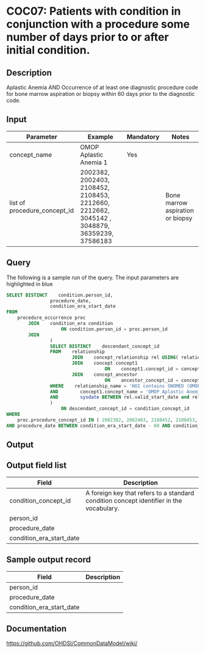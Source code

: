 <!---
Group:condition occurrence combinations
Name:COC07 Patients with condition in conjunction with a procedure some number of days prior to or after initial condition.
Author:Patrick Ryan
CDM Version: 5.0
-->

# COC07: Patients with condition in conjunction with a procedure some number of days prior to or after initial condition.

## Description
Aplastic Anemia AND Occurrence of at least one diagnostic procedure code for bone marrow aspiration or biopsy within 60 days prior to the diagnostic code.
## Input

|  Parameter |  Example |  Mandatory |  Notes |
| --- | --- | --- | --- |
| concept_name | OMOP Aplastic Anemia 1 | Yes |   |
| list of procedure_concept_id | 2002382, 2002403, 2108452, 2108453, 2212660, 2212662, 3045142 , 3048879, 36359239, 37586183 |   | Bone marrow aspiration or biopsy |

## Query
The following is a sample run of the query. The input parameters are highlighted in  blue  


```sql
SELECT DISTINCT    condition.person_id,
                procedure_date,
                condition_era_start_date
FROM
    procedure_occurrence proc
        JOIN    condition_era condition
                    ON condition.person_id = proc.person_id
        JOIN    
                (
                SELECT DISTINCT    descendant_concept_id
                FROM    relationship
                        JOIN    concept_relationship rel USING( relationship_id )
                        JOIN    concept concept1
                                    ON    concept1.concept_id = concept_id_1
                        JOIN    concept_ancestor
                                    ON    ancestor_concept_id = concept_id_2
                WHERE    relationship_name = 'HOI contains SNOMED (OMOP)'
                AND        concept1.concept_name = 'OMOP Aplastic Anemia 1'
                AND        sysdate BETWEEN rel.valid_start_date and rel.valid_end_date
                ) 
                    ON descendant_concept_id = condition_concept_id
WHERE
    proc.procedure_concept_id IN ( 2002382, 2002403, 2108452, 2108453, 2212660, 2212662, 3045142, 3048879, 36359239, 37586183 )
AND procedure_date BETWEEN condition_era_start_date - 60 AND condition_era_start_date;
```

## Output

## Output field list

|  Field |  Description |
| --- | --- |
| condition_concept_id | A foreign key that refers to a standard condition concept identifier in the vocabulary. |
| person_id |   |
| procedure_date |   |
| condition_era_start_date |   |

## Sample output record

|  Field |  Description |
| --- | --- |
| person_id |   |
| procedure_date |   |
| condition_era_start_date |   |

## Documentation
https://github.com/OHDSI/CommonDataModel/wiki/
